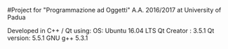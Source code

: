 #Project for "Programmazione ad Oggetti" A.A. 2016/2017 at University of Padua

Developed in C++ / Qt using:
OS: Ubuntu 16.04 LTS 
Qt Creator : 3.5.1
Qt version: 5.5.1
GNU g++ 5.3.1

